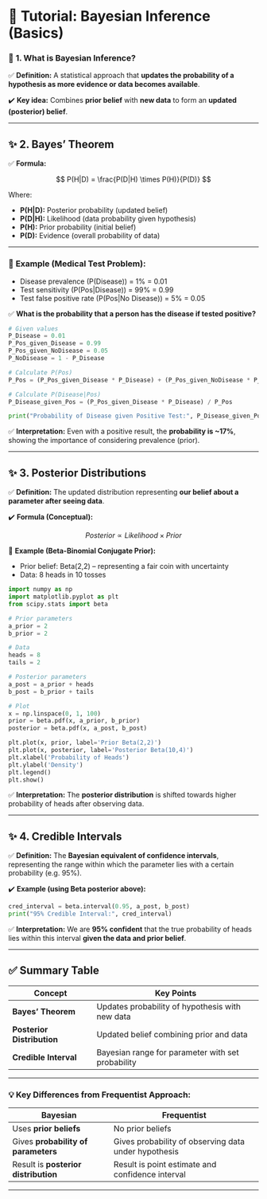 # 🌟 **Tutorial: Bayesian Inference (Basics)**

### 📌 **1. What is Bayesian Inference?**

✅ **Definition:**
A statistical approach that **updates the probability of a hypothesis as more evidence or data becomes available**.

✔️ **Key idea:**
Combines **prior belief** with **new data** to form an **updated (posterior) belief**.

---

## ✨ **2. Bayes’ Theorem**

✅ **Formula:**

$$
P(H|D) = \frac{P(D|H) \times P(H)}{P(D)}
$$

Where:

* **P(H|D):** Posterior probability (updated belief)
* **P(D|H):** Likelihood (data probability given hypothesis)
* **P(H):** Prior probability (initial belief)
* **P(D):** Evidence (overall probability of data)

---

### 🔧 **Example (Medical Test Problem):**

* Disease prevalence (P(Disease)) = 1% = 0.01
* Test sensitivity (P(Pos|Disease)) = 99% = 0.99
* Test false positive rate (P(Pos|No Disease)) = 5% = 0.05

✅ **What is the probability that a person has the disease if tested positive?**

```python
# Given values
P_Disease = 0.01
P_Pos_given_Disease = 0.99
P_Pos_given_NoDisease = 0.05
P_NoDisease = 1 - P_Disease

# Calculate P(Pos)
P_Pos = (P_Pos_given_Disease * P_Disease) + (P_Pos_given_NoDisease * P_NoDisease)

# Calculate P(Disease|Pos)
P_Disease_given_Pos = (P_Pos_given_Disease * P_Disease) / P_Pos

print("Probability of Disease given Positive Test:", P_Disease_given_Pos)
```

✅ **Interpretation:**
Even with a positive result, the **probability is \~17%**, showing the importance of considering prevalence (prior).

---

## ✨ **3. Posterior Distributions**

✅ **Definition:**
The updated distribution representing **our belief about a parameter after seeing data**.

✔️ **Formula (Conceptual):**

$$
Posterior \propto Likelihood \times Prior
$$

🔧 **Example (Beta-Binomial Conjugate Prior):**

* Prior belief: Beta(2,2) – representing a fair coin with uncertainty
* Data: 8 heads in 10 tosses

```python
import numpy as np
import matplotlib.pyplot as plt
from scipy.stats import beta

# Prior parameters
a_prior = 2
b_prior = 2

# Data
heads = 8
tails = 2

# Posterior parameters
a_post = a_prior + heads
b_post = b_prior + tails

# Plot
x = np.linspace(0, 1, 100)
prior = beta.pdf(x, a_prior, b_prior)
posterior = beta.pdf(x, a_post, b_post)

plt.plot(x, prior, label='Prior Beta(2,2)')
plt.plot(x, posterior, label='Posterior Beta(10,4)')
plt.xlabel('Probability of Heads')
plt.ylabel('Density')
plt.legend()
plt.show()
```

✅ **Interpretation:**
The **posterior distribution** is shifted towards higher probability of heads after observing data.

---

## ✨ **4. Credible Intervals**

✅ **Definition:**
The **Bayesian equivalent of confidence intervals**, representing the range within which the parameter lies with a certain probability (e.g. 95%).

✔️ **Example (using Beta posterior above):**

```python
cred_interval = beta.interval(0.95, a_post, b_post)
print("95% Credible Interval:", cred_interval)
```

✅ **Interpretation:**
We are **95% confident** that the true probability of heads lies within this interval **given the data and prior belief**.

---

## ✅ **Summary Table**

| **Concept**                | **Key Points**                                    |
| -------------------------- | ------------------------------------------------- |
| **Bayes’ Theorem**         | Updates probability of hypothesis with new data   |
| **Posterior Distribution** | Updated belief combining prior and data           |
| **Credible Interval**      | Bayesian range for parameter with set probability |

---

### 💡 **Key Differences from Frequentist Approach:**

| **Bayesian**                         | **Frequentist**                                      |
| ------------------------------------ | ---------------------------------------------------- |
| Uses **prior beliefs**               | No prior beliefs                                     |
| Gives **probability of parameters**  | Gives probability of observing data under hypothesis |
| Result is **posterior distribution** | Result is point estimate and confidence interval     |

---


